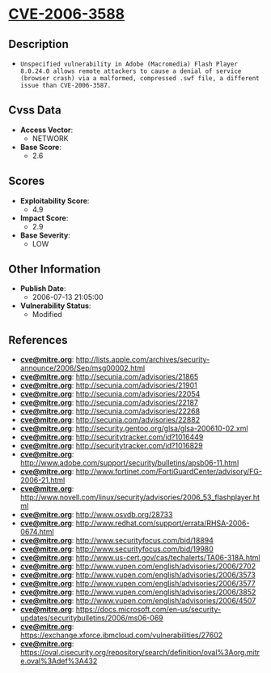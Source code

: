 
# [CVE-2006-3588](https://cve.mitre.org/cgi-bin/cvename.cgi?name=CVE-2006-3588)

## Description

- `Unspecified vulnerability in Adobe (Macromedia) Flash Player 8.0.24.0 allows remote attackers to cause a denial of service (browser crash) via a malformed, compressed .swf file, a different issue than CVE-2006-3587.`

## Cvss Data

- **Access Vector**:
  - NETWORK
- **Base Score**:
  - 2.6

## Scores

- **Exploitability Score**:
  - 4.9
- **Impact Score**:
  - 2.9
- **Base Severity**:
  - LOW

## Other Information

- **Publish Date**:
  - 2006-07-13 21:05:00
- **Vulnerability Status**:
  - Modified

## References

- **cve@mitre.org**: http://lists.apple.com/archives/security-announce/2006/Sep/msg00002.html
- **cve@mitre.org**: http://secunia.com/advisories/21865
- **cve@mitre.org**: http://secunia.com/advisories/21901
- **cve@mitre.org**: http://secunia.com/advisories/22054
- **cve@mitre.org**: http://secunia.com/advisories/22187
- **cve@mitre.org**: http://secunia.com/advisories/22268
- **cve@mitre.org**: http://secunia.com/advisories/22882
- **cve@mitre.org**: http://security.gentoo.org/glsa/glsa-200610-02.xml
- **cve@mitre.org**: http://securitytracker.com/id?1016449
- **cve@mitre.org**: http://securitytracker.com/id?1016829
- **cve@mitre.org**: http://www.adobe.com/support/security/bulletins/apsb06-11.html
- **cve@mitre.org**: http://www.fortinet.com/FortiGuardCenter/advisory/FG-2006-21.html
- **cve@mitre.org**: http://www.novell.com/linux/security/advisories/2006_53_flashplayer.html
- **cve@mitre.org**: http://www.osvdb.org/28733
- **cve@mitre.org**: http://www.redhat.com/support/errata/RHSA-2006-0674.html
- **cve@mitre.org**: http://www.securityfocus.com/bid/18894
- **cve@mitre.org**: http://www.securityfocus.com/bid/19980
- **cve@mitre.org**: http://www.us-cert.gov/cas/techalerts/TA06-318A.html
- **cve@mitre.org**: http://www.vupen.com/english/advisories/2006/2702
- **cve@mitre.org**: http://www.vupen.com/english/advisories/2006/3573
- **cve@mitre.org**: http://www.vupen.com/english/advisories/2006/3577
- **cve@mitre.org**: http://www.vupen.com/english/advisories/2006/3852
- **cve@mitre.org**: http://www.vupen.com/english/advisories/2006/4507
- **cve@mitre.org**: https://docs.microsoft.com/en-us/security-updates/securitybulletins/2006/ms06-069
- **cve@mitre.org**: https://exchange.xforce.ibmcloud.com/vulnerabilities/27602
- **cve@mitre.org**: https://oval.cisecurity.org/repository/search/definition/oval%3Aorg.mitre.oval%3Adef%3A432
